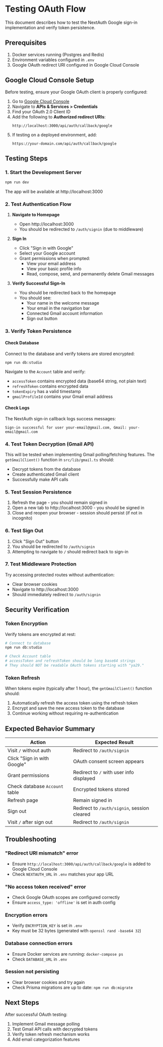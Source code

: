 # Testing OAuth Flow

This document describes how to test the NextAuth Google sign-in implementation and verify token persistence.

## Prerequisites

1. Docker services running (Postgres and Redis)
2. Environment variables configured in `.env`
3. Google OAuth redirect URI configured in Google Cloud Console

## Google Cloud Console Setup

Before testing, ensure your Google OAuth client is properly configured:

1. Go to [Google Cloud Console](https://console.cloud.google.com)
2. Navigate to **APIs & Services > Credentials**
3. Find your OAuth 2.0 Client ID
4. Add the following to **Authorized redirect URIs**:
   ```
   http://localhost:3000/api/auth/callback/google
   ```
5. If testing on a deployed environment, add:
   ```
   https://your-domain.com/api/auth/callback/google
   ```

## Testing Steps

### 1. Start the Development Server

```bash
npm run dev
```

The app will be available at http://localhost:3000

### 2. Test Authentication Flow

1. **Navigate to Homepage**
   - Open http://localhost:3000
   - You should be redirected to `/auth/signin` (due to middleware)

2. **Sign In**
   - Click "Sign in with Google"
   - Select your Google account
   - Grant permissions when prompted:
     - View your email address
     - View your basic profile info
     - Read, compose, send, and permanently delete Gmail messages

3. **Verify Successful Sign-In**
   - You should be redirected back to the homepage
   - You should see:
     - Your name in the welcome message
     - Your email in the navigation bar
     - Connected Gmail account information
     - Sign out button

### 3. Verify Token Persistence

#### Check Database

Connect to the database and verify tokens are stored encrypted:

```bash
npm run db:studio
```

Navigate to the `Account` table and verify:
- `accessToken` contains encrypted data (base64 string, not plain text)
- `refreshToken` contains encrypted data
- `tokenExpiry` has a valid timestamp
- `gmailProfileId` contains your Gmail email address

#### Check Logs

The NextAuth sign-in callback logs success messages:

```
Sign-in successful for user your-email@gmail.com, Gmail: your-email@gmail.com
```

### 4. Test Token Decryption (Gmail API)

This will be tested when implementing Gmail polling/fetching features. The `getGmailClient()` function in `src/lib/gmail.ts` should:
- Decrypt tokens from the database
- Create authenticated Gmail client
- Successfully make API calls

### 5. Test Session Persistence

1. Refresh the page - you should remain signed in
2. Open a new tab to http://localhost:3000 - you should be signed in
3. Close and reopen your browser - session should persist (if not in incognito)

### 6. Test Sign Out

1. Click "Sign Out" button
2. You should be redirected to `/auth/signin`
3. Attempting to navigate to `/` should redirect back to sign-in

### 7. Test Middleware Protection

Try accessing protected routes without authentication:
- Clear browser cookies
- Navigate to http://localhost:3000
- Should immediately redirect to `/auth/signin`

## Security Verification

### Token Encryption

Verify tokens are encrypted at rest:

```bash
# Connect to database
npm run db:studio

# Check Account table
# accessToken and refreshToken should be long base64 strings
# They should NOT be readable OAuth tokens starting with "ya29."
```

### Token Refresh

When tokens expire (typically after 1 hour), the `getGmailClient()` function should:
1. Automatically refresh the access token using the refresh token
2. Encrypt and save the new access token to the database
3. Continue working without requiring re-authentication

## Expected Behavior Summary

| Action | Expected Result |
|--------|----------------|
| Visit `/` without auth | Redirect to `/auth/signin` |
| Click "Sign in with Google" | OAuth consent screen appears |
| Grant permissions | Redirect to `/` with user info displayed |
| Check database `Account` table | Encrypted tokens stored |
| Refresh page | Remain signed in |
| Sign out | Redirect to `/auth/signin`, session cleared |
| Visit `/` after sign out | Redirect to `/auth/signin` |

## Troubleshooting

### "Redirect URI mismatch" error
- Ensure `http://localhost:3000/api/auth/callback/google` is added to Google Cloud Console
- Check `NEXTAUTH_URL` in `.env` matches your app URL

### "No access token received" error
- Check Google OAuth scopes are configured correctly
- Ensure `access_type: 'offline'` is set in auth config

### Encryption errors
- Verify `ENCRYPTION_KEY` is set in `.env`
- Key must be 32 bytes (generated with `openssl rand -base64 32`)

### Database connection errors
- Ensure Docker services are running: `docker-compose ps`
- Check `DATABASE_URL` in `.env`

### Session not persisting
- Clear browser cookies and try again
- Check Prisma migrations are up to date: `npm run db:migrate`

## Next Steps

After successful OAuth testing:
1. Implement Gmail message polling
2. Test Gmail API calls with decrypted tokens
3. Verify token refresh mechanism works
4. Add email categorization features
